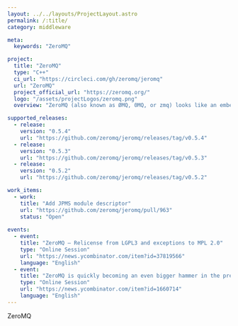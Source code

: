```yaml
---
layout: ../../layouts/ProjectLayout.astro
permalink: /:title/
category: middleware

meta:
  keywords: "ZeroMQ"

project:
  title: "ZeroMQ"
  type: "C++"
  ci_url: "https://circleci.com/gh/zeromq/jeromq"
  url: "ZeroMQ"
  project_official_url: "https://zeromq.org/"
  logo: "/assets/projectLogos/zeromq.png"
  overview: "ZeroMQ (also known as ØMQ, 0MQ, or zmq) looks like an embeddable networking library but acts like a concurrency framework. It gives you sockets that carry atomic messages across various transports like in-process, inter-process, TCP, and multicast. You can connect sockets N-to-N with patterns like fan-out, pub-sub, task distribution, and request-reply. It's fast enough to be the fabric for clustered products. Its asynchronous I/O model gives you scalable multicore applications, built as asynchronous message-processing tasks. It has a score of language APIs and runs on most operating systems."

supported_releases:
  - release:
    version: "0.5.4"
    url: "https://github.com/zeromq/jeromq/releases/tag/v0.5.4"
  - release:
    version: "0.5.3"
    url: "https://github.com/zeromq/jeromq/releases/tag/v0.5.3"
  - release:
    version: "0.5.2"
    url: "https://github.com/zeromq/jeromq/releases/tag/v0.5.2"

work_items:
  - work:
    title: "Add JPMS module descriptor"
    url: "https://github.com/zeromq/jeromq/pull/963"
    status: "Open"
  
events:
  - event:
    title: "ZeroMQ – Relicense from LGPL3 and exceptions to MPL 2.0"
    type: "Online Session"
    url: "https://news.ycombinator.com/item?id=37819566"
    language: "English"
  - event:
    title: "ZeroMQ is quickly becoming an even bigger hammer in the premature optimization planet of Newbo-Thumbia"
    type: "Online Session"
    url: "https://news.ycombinator.com/item?id=1660714"
    language: "English" 
---
```


<p>ZeroMQ</p>
